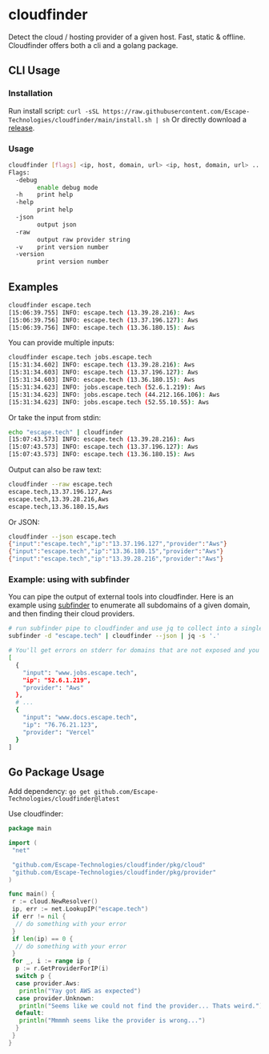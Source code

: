 # cloudfinder  

Detect the cloud / hosting provider of a given host. Fast, static & offline.  
Cloudfinder offers both a cli and a golang package.

## CLI Usage

### Installation

Run install script: `curl -sSL https://raw.githubusercontent.com/Escape-Technologies/cloudfinder/main/install.sh | sh`
Or directly download a [release](https://github.com/Escape-Technologies/cloudfinder/releases/latest).

### Usage

```bash
cloudfinder [flags] <ip, host, domain, url> <ip, host, domain, url> ...
Flags:
  -debug
        enable debug mode
  -h    print help
  -help
        print help
  -json
        output json
  -raw
        output raw provider string
  -v    print version number
  -version
        print version number
```

## Examples

```bash
cloudfinder escape.tech
[15:06:39.755] INFO: escape.tech (13.39.28.216): Aws
[15:06:39.756] INFO: escape.tech (13.37.196.127): Aws
[15:06:39.756] INFO: escape.tech (13.36.180.15): Aws
```

You can provide multiple inputs:

```bash
cloudfinder escape.tech jobs.escape.tech
[15:31:34.602] INFO: escape.tech (13.39.28.216): Aws
[15:31:34.603] INFO: escape.tech (13.37.196.127): Aws
[15:31:34.603] INFO: escape.tech (13.36.180.15): Aws
[15:31:34.623] INFO: jobs.escape.tech (52.6.1.219): Aws
[15:31:34.623] INFO: jobs.escape.tech (44.212.166.106): Aws
[15:31:34.623] INFO: jobs.escape.tech (52.55.10.55): Aws
```

Or take the input from stdin:

```bash
echo "escape.tech" | cloudfinder 
[15:07:43.573] INFO: escape.tech (13.39.28.216): Aws
[15:07:43.573] INFO: escape.tech (13.37.196.127): Aws
[15:07:43.573] INFO: escape.tech (13.36.180.15): Aws
```

Output can also be raw text:

```bash
cloudfinder --raw escape.tech
escape.tech,13.37.196.127,Aws
escape.tech,13.39.28.216,Aws
escape.tech,13.36.180.15,Aws
```

Or JSON:

```bash
cloudfinder --json escape.tech
{"input":"escape.tech","ip":"13.37.196.127","provider":"Aws"}
{"input":"escape.tech","ip":"13.36.180.15","provider":"Aws"}
{"input":"escape.tech","ip":"13.39.28.216","provider":"Aws"}
```

### Example: using with subfinder

You can pipe the output of external tools into cloudfinder. Here is an example using [subfinder](https://github.com/projectdiscovery/subfinder) to enumerate all subdomains of a given domain, and then finding their cloud providers.

```bash
# run subfinder pipe to cloudfinder and use jq to collect into a single json
subfinder -d "escape.tech" | cloudfinder --json | jq -s '.'

# You'll get errors on stderr for domains that are not exposed and you'll get on stdout:
[
  {
    "input": "www.jobs.escape.tech",
    "ip": "52.6.1.219",
    "provider": "Aws"
  },
  # ...
  {
    "input": "www.docs.escape.tech",
    "ip": "76.76.21.123",
    "provider": "Vercel"
  }
]
```

## Go Package Usage

Add dependency: `go get github.com/Escape-Technologies/cloudfinder@latest`

Use cloudfinder:

```go
package main

import (
 "net"

 "github.com/Escape-Technologies/cloudfinder/pkg/cloud"
 "github.com/Escape-Technologies/cloudfinder/pkg/provider"
)

func main() {
 r := cloud.NewResolver()
 ip, err := net.LookupIP("escape.tech")
 if err != nil {
  // do something with your error
 }
 if len(ip) == 0 {
  // do something with your error
 }
 for _, i := range ip {
  p := r.GetProviderForIP(i)
  switch p {
  case provider.Aws:
   println("Yay got AWS as expected")
  case provider.Unknown:
   println("Seems like we could not find the provider... Thats weird.")
  default:
   println("Mmmmh seems like the provider is wrong...")
  }
 }
}
```
